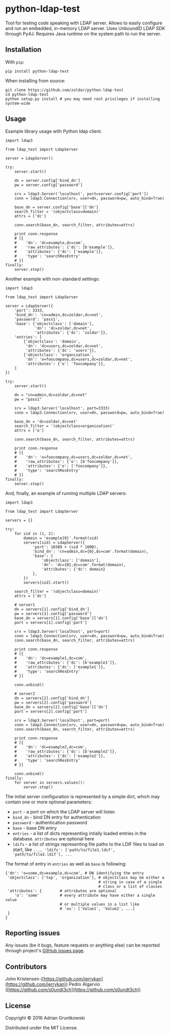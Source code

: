 # python-ldap-test

Tool for testing code speaking with LDAP server. Allows to easily configure and run 
an embedded, in-memory LDAP server. Uses UnboundID LDAP SDK through Py4J.
Requires Java runtime on the system path to run the server.

## Installation

With `pip`:

    pip install python-ldap-test


When installing from source:

    git clone https://github.com/zoldar/python-ldap-test
    cd python-ldap-test
    python setup.py install # you may need root privileges if installing system-wide

## Usage

Example library usage with Python ldap client.

    import ldap3

    from ldap_test import LdapServer

    server = LdapServer()

    try:
        server.start()

        dn = server.config['bind_dn']
        pw = server.config['password']

        srv = ldap3.Server('localhost', port=server.config['port'])
        conn = ldap3.Connection(srv, user=dn, password=pw, auto_bind=True)

        base_dn = server.config['base']['dn']
        search_filter = '(objectclass=domain)'
        attrs = ['dc']

        conn.search(base_dn, search_filter, attributes=attrs)

        print conn.response
        # [{
        #    'dn': 'dc=example,dc=com',
        #    'raw_attributes': {'dc': [b'example']},
        #    'attributes': {'dc': ['example']},
        #    'type': 'searchResEntry'
        # }]
    finally:
        server.stop()

Another example with non-standard settings:

    import ldap3

    from ldap_test import LdapServer

    server = LdapServer({
        'port': 3333,
        'bind_dn': 'cn=admin,dc=zoldar,dc=net',
        'password': 'pass1',
        'base': {'objectclass': ['domain'],
                 'dn': 'dc=zoldar,dc=net',
                 'attributes': {'dc': 'zoldar'}},
        'entries': [
            {'objectclass': 'domain',
             'dn': 'dc=users,dc=zoldar,dc=net',
             'attributes': {'dc': 'users'}},
            {'objectclass': 'organization',
             'dn': 'o=foocompany,dc=users,dc=zoldar,dc=net',
             'attributes': {'o': 'foocompany'}},
        ]
    })

    try:
        server.start()

        dn = "cn=admin,dc=zoldar,dc=net"
        pw = "pass1"

        srv = ldap3.Server('localhost', port=3333)
        conn = ldap3.Connection(srv, user=dn, password=pw, auto_bind=True)

        base_dn = 'dc=zoldar,dc=net'
        search_filter = '(objectclass=organization)'
        attrs = ['o']

        conn.search(base_dn, search_filter, attributes=attrs)

        print conn.response
        # [{
        #    'dn': 'o=foocompany,dc=users,dc=zoldar,dc=net',
        #    'raw_attributes': {'o': [b'foocompany']},
        #    'attributes': {'o': ['foocompany']},
        #    'type': 'searchResEntry'
        # }]
    finally:
        server.stop()

And, finally, an example of running multiple LDAP servers:

    import ldap3

    from ldap_test import LdapServer

    servers = {}

    try:
        for sid in (1, 2):
            domain = 'example{0}'.format(sid)
            servers[sid] = LdapServer({
                'port': 10389 + (sid * 1000),
                'bind_dn': 'cn=admin,dc={0},dc=com'.format(domain),
                'base': {
                    'objectclass': ['domain'],
                    'dn': 'dc={0},dc=com'.format(domain),
                    'attributes': {'dc': domain}
                },
            })
            servers[sid].start()

        search_filter = '(objectclass=domain)'
        attrs = ['dc']

        # server1
        dn = servers[1].config['bind_dn']
        pw = servers[1].config['password']
        base_dn = servers[1].config['base']['dn']
        port = servers[1].config['port']

        srv = ldap3.Server('localhost', port=port)
        conn = ldap3.Connection(srv, user=dn, password=pw, auto_bind=True)
        conn.search(base_dn, search_filter, attributes=attrs)

        print conn.response
        # [{
        #    'dn': 'dc=example1,dc=com',
        #    'raw_attributes': {'dc': [b'example1']},
        #    'attributes': {'dc': ['example1']},
        #    'type': 'searchResEntry'
        # }]

        conn.unbind()

        # server2
        dn = servers[2].config['bind_dn']
        pw = servers[2].config['password']
        base_dn = servers[2].config['base']['dn']
        port = servers[2].config['port']

        srv = ldap3.Server('localhost', port=port)
        conn = ldap3.Connection(srv, user=dn, password=pw, auto_bind=True)
        conn.search(base_dn, search_filter, attributes=attrs)

        print conn.response
        # [{
        #    'dn': 'dc=example2,dc=com',
        #    'raw_attributes': {'dc': [b'example2']},
        #    'attributes': {'dc': ['example2']},
        #    'type': 'searchResEntry'
        # }]

        conn.unbind()
    finally:
        for server in servers.values():
            server.stop()

The initial server configuration is represented by a simple dict, which may
contain one or more optional parameters:

- `port` - a port on which the LDAP server will listen
- `bind_dn` - bind DN entry for authentication
- `password` - authentication password
- `base` - base DN entry
- `entries` - a list of dicts representing intially loaded entries 
   in the database. `attributes` are optional here
- `ldifs` - a list of strings representing file paths to the LDIF files to load
  on start, like `..., 'ldifs': ['path/to/file1.ldif', 'path/to/file2.ldif'], ...`

The format of entry in `entries` as well as `base` is following:

    {'dn': 'o=some,dc=example,dc=com', # DN identifying the entry
     'objectclass': ['top', 'organization'], # objectclass may be either a 
                                             # string in case of a single 
                                             # class or a list of classes
     'attributes': {        # attributes are optional
        'o': 'some'         # every attribute may have either a single value
                            # or multiple values in a list like
                            # 'ou': ['Value1', 'Value2', ...]
     }
    }

## Reporting issues

Any issues (be it bugs, feature requests or anything else) can be reported through project's [GitHub issues page](https://github.com/zoldar/python-ldap-test/issues).

## Contributors

John Kristensen ([https://github.com/jerrykan](https://github.com/jerrykan))
Pedro Algarvio ([https://github.com/s0undt3ch](https://github.com/s0undt3ch))

## License

Copyright © 2016 Adrian Gruntkowski

Distributed under the MIT License.
